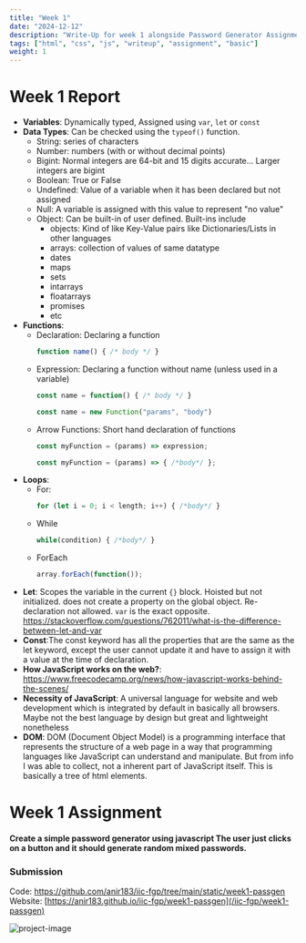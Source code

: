 ```yaml
---
title: "Week 1"
date: "2024-12-12"
description: "Write-Up for week 1 alongside Password Generator Assignment"
tags: ["html", "css", "js", "writeup", "assignment", "basic"]
weight: 1
---
```

# Week 1 Report
* **Variables**: Dynamically typed, Assigned using `var`, `let` or `const`
* **Data Types**: Can be checked using the `typeof()` function.
	* String: series of characters
	* Number: numbers (with or without decimal points)
	* Bigint: Normal integers are 64-bit and 15 digits accurate... Larger integers are bigint
	* Boolean: True or False
	* Undefined: Value of a variable when it has been declared but not assigned
	* Null: A variable is assigned with this value to represent "no value"
	* Object: Can be built-in of user defined. Built-ins include
		* objects: Kind of like Key-Value pairs like Dictionaries/Lists in other languages
		* arrays: collection of values of same datatype
		* dates
		* maps
		* sets
		* intarrays
		* floatarrays
		* promises
		* etc
* **Functions**: 
	* Declaration: Declaring a function  
		```js
        function name() { /* body */ }
        ```
	* Expression: Declaring a function without name (unless used in a variable)  
		```js
        const name = function() { /* body */ }
        ```
		```js
        const name = new Function("params", "body")
        ```
	* Arrow Functions: Short hand declaration of functions  
		```js
        const myFunction = (params) => expression;
        ```
		```js
        const myFunction = (params) => { /*body*/ };
        ```
* **Loops**:
	* For:  
		```js
        for (let i = 0; i < length; i++) { /*body*/ }
        ```
	* While  
		```js
        while(condition) { /*body*/ }
        ```
	* ForEach  
		```js
        array.forEach(function());
        ```
* **Let**: Scopes the variable in the current `{}` block.  Hoisted but not initialized. does not create a property on the global object. Re-declaration not allowed. `var` is the exact opposite. https://stackoverflow.com/questions/762011/what-is-the-difference-between-let-and-var
* **Const**:The const keyword has all the properties that are the same as the let keyword, except the user cannot update it and have to assign it with a value at the time of declaration. 
* **How JavaScript works on the web?**: https://www.freecodecamp.org/news/how-javascript-works-behind-the-scenes/
* **Necessity of JavaScript**: A universal language for website and web development which is integrated by default in basically all browsers. Maybe not the best language by design but great and lightweight nonetheless 
* **DOM**: DOM (Document Object Model) is a programming interface that represents the structure of a web page in a way that programming languages like JavaScript can understand and manipulate. But from info I was able to collect, not a inherent part of JavaScript itself. This is basically a tree of html elements.

# Week 1 Assignment
#### Create a simple password generator using javascript The user just clicks on a button and it should generate random mixed passwords.

### Submission
Code: https://github.com/anir183/iic-fgp/tree/main/static/week1-passgen  
Website: [https://anir183.github.io/iic-fgp/week1-passgen](/iic-fgp/week1-passgen)  
  
![project-image](/iic-fgp/images/week1_project.png)
